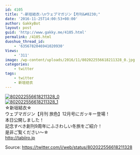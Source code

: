 ```yaml
---
id: 4105
title: "☆新垣結衣☆\nウェブマガジン【月刊&#8230;"
date: '2016-11-25T14:00:53+08:00'
author: GakkyBot
layout: post
guid: 'http://www.gakky.me/4105.html'
permalink: /4105.html
duoshuo_thread_id:
    - '6356782046941020930'
Views:
    - '311'
image: /wp-content/uploads/2016/11/802022556618211328_0.jpg
categories:
    - twitter
tags:
    - twitter
    - 新垣结衣
---
```


[![802022556618211328_0](http://www.yui-aragaki.org/wp-content/uploads/2016/11/802022556618211328_0.jpg)](http://www.yui-aragaki.org/wp-content/uploads/2016/11/802022556618211328_0.jpg)  
[![802022556618211328_1](http://www.yui-aragaki.org/wp-content/uploads/2016/11/802022556618211328_1.jpg)](http://www.yui-aragaki.org/wp-content/uploads/2016/11/802022556618211328_1.jpg)  
☆新垣結衣☆  
ウェブマガジン【月刊 旅色】12月号にガッキー登場！  
本日公開しました！  
記念すべき創刊9周年にふさわしい冬旅をご紹介！  
是非ご覧ください〜☆  
http://tabiiro.jp   
  
Source: <https://twitter.com/i/web/status/802022556618211328>
